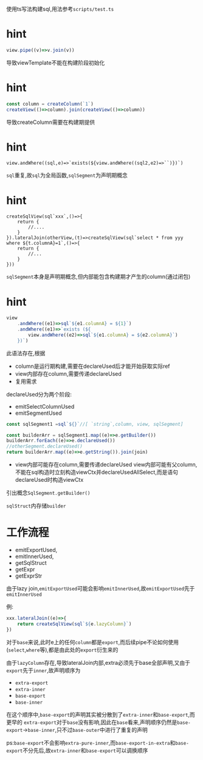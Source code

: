使用ts写法构建sql,用法参考`scripts/test.ts`

# hint
```ts
view.pipe((v)=>v.join(v))
```
导致viewTemplate不能在构建阶段初始化

# hint
```ts
const column = createColumn(`1`)
createView(()=>column).join(createView(()=>column))
```
导致createColumn需要在构建期提供

# hint
```
view.andWhere((sql,e)=>`exists(${view.andWhere((sql2,e2)=>``)})`)
```
`sql`重复,故`sql`为全局函数,`sqlSegment`为声明期概念

# hint

```
createSqlView(sql`xxx`,()=>{
	return {
		//....
	}
}).lateralJoin(otherView,(t)=>createSqlView(sql`select * from yyy where ${t.columnA}=1`,()=>{
	return {
		//...
	}
}))
```
`sqlSegment`本身是声明期概念,但内部能包含构建期才产生的column(通过闭包)


# hint
```ts
view
	.andWhere((e1)=>sql`${e1.columnA} = ${1}`)
	.andWhere((e1)=>`exists (${
		view.andWhere((e2)=>sql`${e1.columnA} = ${e2.columnA}`)
	})`)
```
此语法存在,根据
- column是运行期构建,需要在declareUsed后才能开始获取实际ref
- view内部存在column,需要传递declareUsed
- 复用需求

declareUsed分为两个阶段:
- emitSelectColumnUsed
- emitSegmentUsed

```ts
const sqlSegment1 =sql`${}`//[ `string`,column, view, sqlSegment]

const builderArr = sqlSegment1.map((e)=>e.getBuilder())
builderArr.forEach((e)=>e.declareUsed())
//otherSegment.declareUsed()
return builderArr.map((e)=>e.getString()).join(join)
```

- view内部可能存在column,需要传递declareUsed
view内部可能有父column,不能在sql构造时立刻构造viewCtx并declareUsedAllSelect,而是语句declareUsed时构造viewCtx

引出概念`SqlSegment.getBuilder()`

`sqlStruct`内存储`builder`  


# 工作流程
- emitExportUsed,
- emitInnerUsed,
- getSqlStruct
- getExpr
- getExprStr

由于lazy join,`emitExportUsed`可能会影响`emitInnerUsed`,故`emitExportUsed`先于`emitInnerUsed`

例:
```ts
xxx.lateralJoin((e)=>{
	return createSqlView(sql`${e.lazyColumn}`)
})
```
对于`base`来说,此时e上的任何`column`都是`export`,而后续pipe不论如何使用(`select`,`where`等),都是由此处的`export`衍生来的

由于`lazyColumn`存在,导致lateralJoin内部,extra必须先于base全部声明,又由于`export`先于`inner`,故声明顺序为
- `extra-export`
- `extra-inner`
- `base-export`
- `base-inner`

在这个顺序中,`base-export`的声明其实被分散到了`extra-inner`和`base-export`,而更早的 `extra-export`对于`base`没有影响,因此在`base`看来,声明顺序仍然是`base-export`->`base-inner`,只不过`base-outer`中进行了重复的声明

ps:`base-export`不会影响`extra-pure-inner`,而`base-export-in-extra`和`base-export`不分先后,故`extra-inner`和`base-export`可以调换顺序